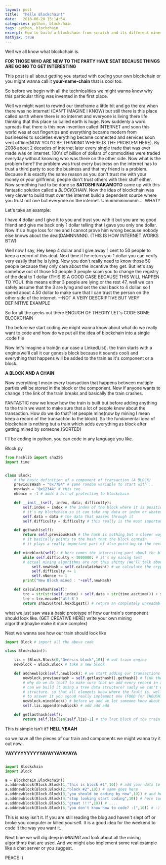 ```yaml
---
layout: post
title:  "hello Blockchain!"
date:   2018-06-20 15:14:54
categories: python, blockchain
tags: python, blockchain
excerpt: How to build a blockchain from scratch and its different miners too
mathjax: true
---
```



Well we all know what blockchain is. 

**FOR THOSE WHO ARE NEW TO THE PARTY HAVE SEAT BECAUSE THINGS ARE GOING TO GET INTERESTING**

This post is all about getting you started with coding your own blockchain or you might wanna call it **your-name-chain** that is cool too.

So before we begin with all the technicalities we might wanna know why this particular thing was invented in the first place.

Well we might want to rewind our timeframe a little bit and go the era when there was no internet! (CAN'T IMAGINE I KNOW) but still there is this place called earth where there is no internet and everyone is living there life thinking that this place so called earth is huge. Now suddenly a word spreads that there is this new invention called INTERNET and soon this world was at out fingertips and everything became modern from businesses to societies everything became connected and services soon vent offline(NOW YOU'D BE THINKING WHERE IS THE PROBLEM HERE). By 2008 about 2 decades of internet later every single trade that was ever made was on internet. 100's of billion of dollars of commodities were traded everyday without knowing who was there on the other side. Now what is the problem here? the problem was trust every business on the internet has to trust a third party to soo the business and that my friend is a problem. Because it is exactly the same reason as you don't trust me with your money or your girlfriend, people don't trust others with their stuff either. Now something had to be done so **SATOSHI NAKAMOTO** came up with this fantastic solution called a *BLOCKCHAIN*. Now the idea of blockchain was very clever to build trust over the internet build a dependent source where you trust not one but everyone on the internet. Ummmmmmmmm.... WHAT?

Let's take an example:

I have 4 dollar and I give it to you and trust you with it but you are no good friend and give me back only 1 dollar telling that I gave you only one dollar. Now it's a huge loss for me and I cannot prove him wrong because nobody else knows about the deal(DAMNNNNN). (THIS IS HOW INTERNET WORKS BTW)

Well now I say, Hey keep 4 dollar and I give away 1 cent to 50 people to keep a record of this deal. Next time if he return you 1 dollar you can verify very easily that he is lying. Now you don't really need to know those 50 people because they only care about the incentive they get. But let's say somehow out of those 50 people 3 people scam you to change the registry of the deal to 1 dollar (THIS IS A GOOD CASE BECAUSE THIS WILL HAPPEN TO YOU). this means either 3 people are lying or the rest 47, well we can safely assume that the 3 are lying and set the deal back to 4 dollar. so I spend about 4.50 dollar to make sure that I can trust the person on the other side of the internet. --NOT A VERY DESCRIPTIVE BUT VERY DEFINITIVE EXAMPLE

So for all the geeks out there ENOUGH OF THEORY LET's CODE SOME BLOCKCHAIN

Tho before we start coding we might wanna know about what do we really want to code and how do we put all the idea of blockchain into a single .code file

Now let's imagine a train(in our case a LinkedList). the train starts with a engine(we'll call it our genesis block because it sounds cool) and everything that happens will be added to the train as it's component or a block. 

**A BLOCK AND A CHAIN**

Now everything I mean every transaction that happens between multiple parties will be stored in the block or the component. Now if anyone wants to change it the link of the train breaks and basically the train crashes.

FANTASTIC now we know how the train is built but before adding anything to the train we want to make sure that a lot of people know about the transaction. How do we do that? let people mine(now by mining I mean keep a record of the transaction to the block). So the fundamental idea of blockchain is nothing but a train which adds everything as block after getting mined by someone.(SORTED)

I'll be coding in python, you can code in any language you like.

Block.py
```python
from hashlib import sha256
import time


class Block:
    # the basic definition of a component of transaction (A BLOCK)
    previousHash = "0x7784" # some random variable to start with ..
    newHash = "0x12344" # this too
    nNonce = -1 # adds a bit of protection to blockchain

    def __init__(self, index, data, difficulty):
        self.index = index # the index of the block where it is positioned in the train
        # it's my blockchain so it can take any data or index or whatever suits my need of my blockchain
        self.data = data # the data that passes through it 
        self.difficulty = difficulty # this really is the most important part we'll talk about it in detail

    def gethash(self):
        return self.previousHash # the hash is nothing but a clever way to hide inormation from humans
        # it basically points to the hash that the block contain
        # it plays a really important part of also pointing to the next block

    def mineblock(self): # here comes the interesting part about the blockchain
        while self.difficulty < 1000000: # it's my mining test 
        # actual mining algorithms are not this shitty (We'll talk about that in details)
            self.newHash = self.calculatehash() # we calculate the cryptic HASH
            self.difficulty += 1
            self.nNonce += 1
        print("New Block mined : "+self.newHash)

    def calculatehash(self):
        tre = str(str(self.index) + self.data + str(time.asctime()) + self.previousHash + str(self.nNonce))
        tre = tre.encode('utf-8')
        return sha256(tre).hexdigest() # return an completely unreadable hexcode 

```

what we just saw was a basic prototype of how our train's component should look like. (GET CREATIVE HERE)
write your own mining algorithm(maybe make it more complex)

Next we wanna see how our train should look like 


```python 
import Block # import all the above code 

class Blockchain():

    lis = [Block.Block(0,"Genesis block",10)] # out train engine 
    newblock = Block.Block # take a new block

    def addnewblock(self,newblock): # we start adding our transactions to our train
        newblock.previousHash = self.getlasthash().gethash() # link the last transaction to the new one
        # why do we do that? to make sure that we add every record in a seqeuntial way 
        # can we build it using a tree data structure? sadly we can't we want a element dependent data 
        # structure. so that all elements know where the fault is. well we can do that with a tree too
        # to answer it you sgoud really implement one (FOOD for THOUGHT)
        newblock.mineblock() # before we add we let someone know about it 
        self.lis.append(newblock) # add add add

    def getlasthash(self):
        return self.lis[len(self.lis)-1] # the last block of the train

```

This is simple isn't it? **HELL YEAAH**

so we have all the pieces of our train and components we might wanna try it out now..


**YAYYYYYYYYYYAYAYYAYAYAYA**

```python

import Blockchain
import Block

a = Blockchain.Blockchain()
a.addnewblock(Block.Block(1,"this is block #1",10)) # add your data to the block
a.addnewblock(Block.Block(2,"block #2",10)) # same goes here 
a.addnewblock(Block.Block(3,"you should be coding by now",10)) # and here
a.addnewblock(Block.Block(4,"stop looking start coding",10)) # here too
a.addnewblock(Block.Block(5,"great !!!",10)) # .... 
a.addnewblock(Block.Block(6,"you don't know how to code? :(",10)) # :)
```

This is easy isn't it. 
If you are still reading the blog and haven't slept off or broke you computer or killed yourself. It is a good idea for the weekend to code it the way you want it. 

Next time we will dig deep in *MINING* and look about all the mining algorithms that are used.
And we might also implement some real example like a chat server or you suggest.


PEACE :)

